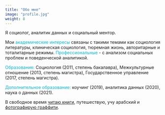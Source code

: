 ```yaml
---
title: "Обо мне"
image: "profile.jpg"
weight: 8
---
```


<span style="color: rgb(0, 184, 212);"></span>

Я социолог, аналитик данных и социальный ментор.

Мои <span style="color: rgb(0, 184, 212);">академические интересы</span> связаны с такими темами как социология литературы, клиническая социология, тюремная жизнь, авторитарные и тоталитарные режимы. <span style="color: rgb(0, 184, 212);">Профессиональные </span> - с анализом социальных проблем и поведенческой аналитикой. 

<span style="color: rgb(0, 184, 212);">Образование:</span> Социология (2011, степень бакалавра), Межкультурные отношение (2013, степень магистра), Государственное управление (2017, степень магистра). 

<span style="color: rgb(0, 184, 212);">Дополнительное образование:</span> коучинг (2019), аналитика данных (2020), наука о данных (2021).

В свободное время [читаю книги](https://www.goodreads.com/user/show/22833723-agnese), путешествую, учу арабский и [фотографирую граффити](https://www.instagram.com/agnesetravels/).
